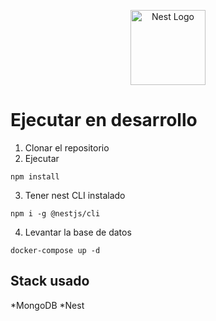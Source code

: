<p align="center">
  <a href="http://nestjs.com/" target="blank"><img src="https://nestjs.com/img/logo-small.svg" width="120" alt="Nest Logo" /></a>
</p>

# Ejecutar en desarrollo

1. Clonar el repositorio
2. Ejecutar

```
npm install
```
3. Tener nest CLI instalado

```
npm i -g @nestjs/cli
```
4. Levantar la base de datos

```
docker-compose up -d
```

## Stack usado
*MongoDB
*Nest